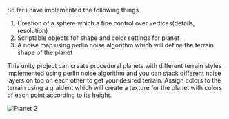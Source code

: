 So far i have implemented the following things
1. Creation of a sphere which a fine control over vertices(details, resolution)
2. Scriptable objects for shape and color settings for planet
3. A noise map using perlin noise algorithm which will define the terrain shape of the planet 



This unity project can create procedural planets with different terrain styles implemented using perlin noise algorithm and you can stack different noise layers on top on each 
other to get your desired terrain. 
Assign colors to the terrain using a graident which will create a texture for the planet with colors of each point according to its height.

![Planet 2](https://user-images.githubusercontent.com/56722344/151435282-6c593cd2-8540-4bba-b92d-e826bf98c611.JPG)
